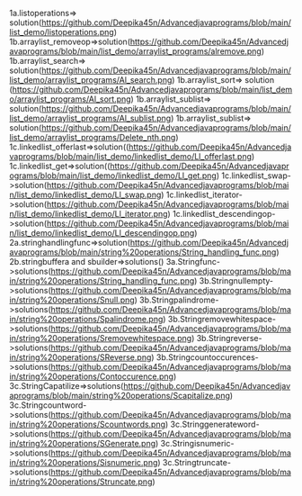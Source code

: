 1a.listoperations=> solution(https://github.com/Deepika45n/Advancedjavaprograms/blob/main/list_demo/listoperations.png)
1b.arraylist_removeop=>solution(https://github.com/Deepika45n/Advancedjavaprograms/blob/main/list_demo/arraylist_programs/alremove.png)
1b.arraylist_search=> solution(https://github.com/Deepika45n/Advancedjavaprograms/blob/main/list_demo/arraylist_programs/Al_search.png)
1b.arraylist_sort=> solution (https://github.com/Deepika45n/Advancedjavaprograms/blob/main/list_demo/arraylist_programs/Al_sort.png)
1b.arraylist_sublist=> solution(https://github.com/Deepika45n/Advancedjavaprograms/blob/main/list_demo/arraylist_programs/Al_sublist.png)
1b.arraylist_sublist=> solution(https://github.com/Deepika45n/Advancedjavaprograms/blob/main/list_demo/arraylist_programs/Delete_nth.png)
1c.linkedlist_offerlast=>solution((https://github.com/Deepika45n/Advancedjavaprograms/blob/main/list_demo/linkedlist_demo/Ll_offerlast.png)
1c.linkedlist_get=>solution((https://github.com/Deepika45n/Advancedjavaprograms/blob/main/list_demo/linkedlist_demo/Ll_get.png)
1c.linkedlist_swap->solution(https://github.com/Deepika45n/Advancedjavaprograms/blob/main/list_demo/linkedlist_demo/Ll_swap.png)
1c.linkedlist_iterator->solution(https://github.com/Deepika45n/Advancedjavaprograms/blob/main/list_demo/linkedlist_demo/Ll_iterator.png)
1c.linkedlist_descendingop->solution(https://github.com/Deepika45n/Advancedjavaprograms/blob/main/list_demo/linkedlist_demo/Ll_descendingop.png)
2a.stringhandlingfunc=>solution(https://github.com/Deepika45n/Advancedjavaprograms/blob/main/string%20operations/String_handling_func.png)
2b.stringbuffera and sbuilder=>solutions()
3a.Stringfunc->solutions(https://github.com/Deepika45n/Advancedjavaprograms/blob/main/string%20operations/String_handling_func.png)
3b.Stringnullempty->solutions(https://github.com/Deepika45n/Advancedjavaprograms/blob/main/string%20operations/Snull.png)
3b.Stringpalindrome->solutions(https://github.com/Deepika45n/Advancedjavaprograms/blob/main/string%20operations/Spalindrome.png)
3b.Stringremovewhitespace->solutions(https://github.com/Deepika45n/Advancedjavaprograms/blob/main/string%20operations/Sremovewhitespace.png)
3b.Stringreverse->solutions(https://github.com/Deepika45n/Advancedjavaprograms/blob/main/string%20operations/SReverse.png)
3b.Stringcountoccurences->solutions(https://github.com/Deepika45n/Advancedjavaprograms/blob/main/string%20operations/Contoccurence.png)
3c.StringCapatilize=>solutions(https://github.com/Deepika45n/Advancedjavaprograms/blob/main/string%20operations/Scapitalize.png)
3c.Stringcountword->solutions(https://github.com/Deepika45n/Advancedjavaprograms/blob/main/string%20operations/Scountwords.png)
3c.Stringgenerateword->solutions(https://github.com/Deepika45n/Advancedjavaprograms/blob/main/string%20operations/SGenerate.png)
3c.Stringisnumeric->solutions(https://github.com/Deepika45n/Advancedjavaprograms/blob/main/string%20operations/Sisnumeric.png)
3c.Stringtruncate->solutions(https://github.com/Deepika45n/Advancedjavaprograms/blob/main/string%20operations/Struncate.png)

















